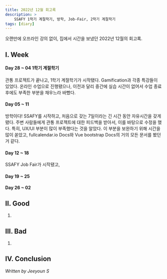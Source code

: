 ```yaml
---
title: 2022년 12월 회고록
description: >
    SSAFY 1학기 계절학기, 방학, Job-Fair, 2학기 계절학기
tags: [diary]
---
```


오랜만에 오프라인 강의 없이, 집에서 시간을 보냈던 2022년 12월의 회고록.

## I. Week
#### Day 28 ~ 04 1학기 계절학기
관통 프로젝트가 끝나고, 1학기 계절학기가 시작됐다. Gamification과 각종 특강들이 있었다.
온라인 수업으로 진행됐으나, 이전과 달리 중간에 실습 시간이 없어서 수업 종료 후에도 부족한 부분을 채우느라 바빴다.
#### Day 05 ~ 11 
방학이다! SSAFY를 시작하고, 처음으로 갖는 7일이라는 긴 시간 동안 자유시간을 갖게 됐다. 
주변 사람들에게 관통 프로젝트에 대한 피드백을 받아서, 이를 바탕으로 수정을 했다. 특히, UX/UI 부분이 많이 부족했다는 것을 알았다.
이 부분을 보완하기 위해 시간을 많이 쏟았고, fullcalendar.io Docs와 Vue bootstrap Docs의 거의 모든 문서를 봤던 거 같다.
#### Day 12 ~ 18 
SSAFY Job Fair가 시작됐고, 
#### Day 19 ~ 25

#### Day 26 ~ 02 


## II. Good
1.

## III. Bad
1. 

## IV. Conclusion


_Written by Jeeyoun S_
